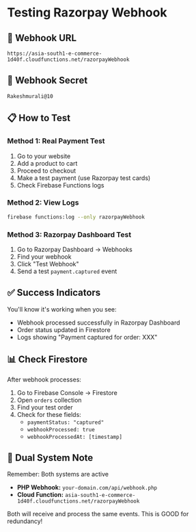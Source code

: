 # Testing Razorpay Webhook

## 🔗 Webhook URL
```
https://asia-south1-e-commerce-1d40f.cloudfunctions.net/razorpayWebhook
```

## 🔐 Webhook Secret
```
Rakeshmurali@10
```

## 📋 How to Test

### Method 1: Real Payment Test
1. Go to your website
2. Add a product to cart
3. Proceed to checkout
4. Make a test payment (use Razorpay test cards)
5. Check Firebase Functions logs

### Method 2: View Logs
```bash
firebase functions:log --only razorpayWebhook
```

### Method 3: Razorpay Dashboard Test
1. Go to Razorpay Dashboard → Webhooks
2. Find your webhook
3. Click "Test Webhook"
4. Send a test `payment.captured` event

## ✅ Success Indicators

You'll know it's working when you see:
- Webhook processed successfully in Razorpay Dashboard
- Order status updated in Firestore
- Logs showing "Payment captured for order: XXX"

## 📊 Check Firestore

After webhook processes:
1. Go to Firebase Console → Firestore
2. Open `orders` collection
3. Find your test order
4. Check for these fields:
   - `paymentStatus: "captured"`
   - `webhookProcessed: true`
   - `webhookProcessedAt: [timestamp]`

## 🔄 Dual System Note

Remember: Both systems are active
- **PHP Webhook:** `your-domain.com/api/webhook.php`
- **Cloud Function:** `asia-south1-e-commerce-1d40f.cloudfunctions.net/razorpayWebhook`

Both will receive and process the same events. This is GOOD for redundancy!

